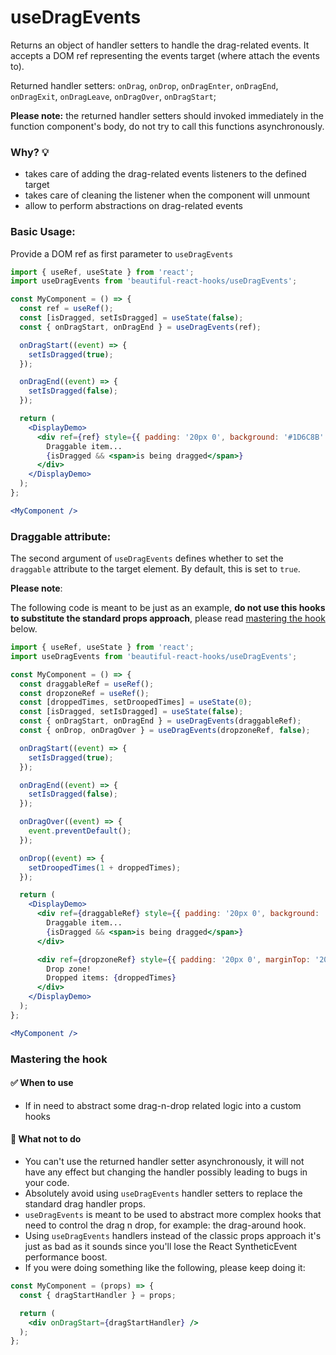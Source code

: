 # useDragEvents

Returns an object of handler setters to handle the drag-related events. It accepts a DOM ref representing the events target (where attach
the events to).

Returned handler setters: `onDrag`, `onDrop`, `onDragEnter`, `onDragEnd`, `onDragExit`, `onDragLeave`, `onDragOver`, `onDragStart`;

**Please note:** the returned handler setters should invoked immediately in the function component's body, do not try to call this functions
asynchronously.

### Why? 💡

- takes care of adding the drag-related events listeners to the defined target
- takes care of cleaning the listener when the component will unmount
- allow to perform abstractions on drag-related events

### Basic Usage:

Provide a DOM ref as first parameter to `useDragEvents`

```jsx harmony
import { useRef, useState } from 'react';
import useDragEvents from 'beautiful-react-hooks/useDragEvents';

const MyComponent = () => {
  const ref = useRef();
  const [isDragged, setIsDragged] = useState(false);
  const { onDragStart, onDragEnd } = useDragEvents(ref);

  onDragStart((event) => {
    setIsDragged(true);
  });

  onDragEnd((event) => {
    setIsDragged(false);
  });

  return (
    <DisplayDemo>
      <div ref={ref} style={{ padding: '20px 0', background: '#1D6C8B' }}>
        Draggable item...
        {isDragged && <span>is being dragged</span>}
      </div>
    </DisplayDemo>
  );
};

<MyComponent />
```

### Draggable attribute:

The second argument of `useDragEvents` defines whether to set the `draggable` attribute to the target element. By default, this is set
to `true`.

**Please note**:

The following code is meant to be just as an example, **do not use this hooks to substitute the standard props approach**, please
read [mastering the hook](#Mastering_the_hook) below.

```jsx harmony
import { useRef, useState } from 'react';
import useDragEvents from 'beautiful-react-hooks/useDragEvents';

const MyComponent = () => {
  const draggableRef = useRef();
  const dropzoneRef = useRef();
  const [droppedTimes, setDroopedTimes] = useState(0);
  const [isDragged, setIsDragged] = useState(false);
  const { onDragStart, onDragEnd } = useDragEvents(draggableRef);
  const { onDrop, onDragOver } = useDragEvents(dropzoneRef, false);

  onDragStart((event) => {
    setIsDragged(true);
  });

  onDragEnd((event) => {
    setIsDragged(false);
  });

  onDragOver((event) => {
    event.preventDefault();
  });

  onDrop((event) => {
    setDroopedTimes(1 + droppedTimes);
  });

  return (
    <DisplayDemo>
      <div ref={draggableRef} style={{ padding: '20px 0', background: '#1D6C8B' }}>
        Draggable item...
        {isDragged && <span>is being dragged</span>}
      </div>

      <div ref={dropzoneRef} style={{ padding: '20px 0', marginTop: '20px', background: '#BE496E' }}>
        Drop zone!
        Dropped items: {droppedTimes}
      </div>
    </DisplayDemo>
  );
};

<MyComponent />
```

### Mastering the hook

#### ✅ When to use

- If in need to abstract some drag-n-drop related logic into a custom hooks

#### 🛑 What not to do

- You can't use the returned handler setter asynchronously, it will not have any effect but changing the handler possibly leading to bugs in
  your code.
- Absolutely avoid using `useDragEvents` handler setters to replace the standard drag handler props.
- `useDragEvents` is meant to be used to abstract more complex hooks that need to control the drag n drop, for example:
  the drag-around hook.
- Using `useDragEvents` handlers instead of the classic props approach it's just as bad as it sounds since you'll lose the React
  SyntheticEvent performance boost.<br />
- If you were doing something like the following, please keep doing it:

```jsx harmony static noedit
const MyComponent = (props) => {
  const { dragStartHandler } = props;

  return (
    <div onDragStart={dragStartHandler} />
  );
};
``` 
